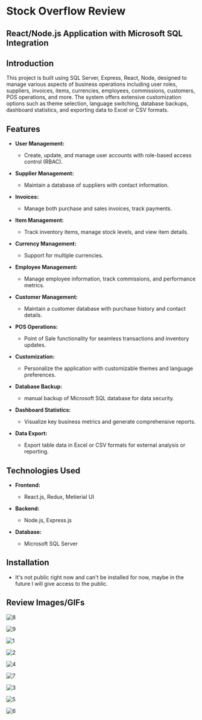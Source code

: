 # Stock Overflow Review
## React/Node.js Application with Microsoft SQL Integration

## Introduction

This project is built using SQL Server, Express, React, Node, designed to manage various aspects of business operations including user roles, suppliers, invoices, items, currencies, employees, commissions, customers, POS operations, and more. The system offers extensive customization options such as theme selection, language switching, database backups, dashboard statistics, and exporting data to Excel or CSV formats.

## Features

- **User Management:**
  - Create, update, and manage user accounts with role-based access control (RBAC).
  
- **Supplier Management:**
  - Maintain a database of suppliers with contact information.
  
- **Invoices:**
  - Manage both purchase and sales invoices, track payments.
  
- **Item Management:**
  - Track inventory items, manage stock levels, and view item details.
  
- **Currency Management:**
  - Support for multiple currencies.
  
- **Employee Management:**
  - Manage employee information, track commissions, and performance metrics.
  
- **Customer Management:**
  - Maintain a customer database with purchase history and contact details.
  
- **POS Operations:**
  - Point of Sale functionality for seamless transactions and inventory updates.
  
- **Customization:**
  - Personalize the application with customizable themes and language preferences.
  
- **Database Backup:**
  - manual backup of Microsoft SQL database for data security.
  
- **Dashboard Statistics:**
  - Visualize key business metrics and generate comprehensive reports.
  
- **Data Export:**
  - Export table data in Excel or CSV formats for external analysis or reporting.

## Technologies Used

- **Frontend:**
  - React.js, Redux, Metierial UI
  
- **Backend:**
  - Node.js, Express.js
  
- **Database:**
  - Microsoft SQL Server

## Installation

- It's not public right now and can't be installed for now, maybe in the future I will give access to the public.

## Review Images/GIFs

![8](https://github.com/Hussien-Haidar/stock-overflow-review/assets/125471428/b75e20c4-7c26-4b1f-80e9-efea41bce015)

![9](https://github.com/Hussien-Haidar/stock-overflow-review/assets/125471428/a427ff15-feec-4b7a-866f-5ad1aa96df06)

![1](https://github.com/Hussien-Haidar/stock-overflow-review/assets/125471428/1b105935-4739-4cee-beda-2a8a78951409)

![2](https://github.com/Hussien-Haidar/stock-overflow-review/assets/125471428/a7e938dc-3500-4ab6-bb2e-c5c54d106010)

![4](https://github.com/Hussien-Haidar/stock-overflow-review/assets/125471428/d796be97-228a-4fea-8cf6-e8dbfa8d785a)

![7](https://github.com/Hussien-Haidar/stock-overflow-review/assets/125471428/a5bcf2e4-889c-479c-aa62-375133ded1d6)

![3](https://github.com/Hussien-Haidar/stock-overflow-review/assets/125471428/07d20411-8a55-4f84-997b-3a141685daf9)

![5](https://github.com/Hussien-Haidar/stock-overflow-review/assets/125471428/e028db1f-79a1-42b8-b846-5bafb963d2db)

![6](https://github.com/Hussien-Haidar/stock-overflow-review/assets/125471428/5fc8899d-1bba-4fc7-a401-3b5ffe144022)
